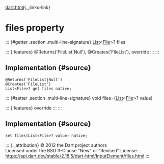 [dart:html](../../dart-html/dart-html-library){._links-link}

files property
==============

::: {#getter .section .multi-line-signature}
[List](../../dart-core/list-class)\<[File](../file-class)\>? files

::: {.features}
\@Returns(\'FileList\|Null\'), \@Creates(\'FileList\'), override
:::
:::

Implementation {#source}
--------------

``` {.language-dart data-language="dart"}
@Returns('FileList|Null')
@Creates('FileList')
List<File>? get files native;
```

::: {#setter .section .multi-line-signature}
void files=([List](../../dart-core/list-class)\<[File](../file-class)\>?
value)

::: {.features}
override
:::
:::

Implementation {#source}
--------------

``` {.language-dart data-language="dart"}
set files(List<File>? value) native;
```

::: {._attribution}
© 2012 the Dart project authors\
Licensed under the BSD 3-Clause \"New\" or \"Revised\" License.\
<https://api.dart.dev/stable/2.18.5/dart-html/InputElement/files.html>
:::
